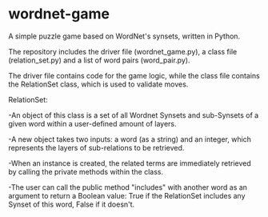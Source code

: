 # wordnet-game
A simple puzzle game based on WordNet's synsets, written in Python.

The repository includes the driver file (wordnet_game.py), a class file (relation_set.py) and a list of word pairs (word_pair.py).

The driver file contains code for the game logic, while the class file contains the RelationSet class, which is used to validate moves.


RelationSet:

-An object of this class is a set of all Wordnet Synsets and sub-Synsets of a given word within a user-defined amount of layers.

-A new object takes two inputs: a word (as a string) and an integer, which represents the layers of sub-relations to be retrieved.

-When an instance is created, the related terms are immediately retrieved by calling the private methods within the class.

-The user can call the public method "includes" with another word as an argument to return a Boolean value: True if the RelationSet includes any Synset of this word, False if it doesn't.
